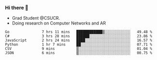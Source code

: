 ### Hi there 👋
- Grad Student @CSUCR. 
- Doing research on Computer Networks and AR
<!--START_SECTION:waka-->

```text
Go               7 hrs 11 mins   ████████████▒░░░░░░░░░░░░   49.48 %
C#               3 hrs 28 mins   ██████░░░░░░░░░░░░░░░░░░░   23.86 %
JavaScript       2 hrs 24 mins   ████░░░░░░░░░░░░░░░░░░░░░   16.57 %
Python           1 hr 7 mins     ██░░░░░░░░░░░░░░░░░░░░░░░   07.71 %
CSV              9 mins          ▒░░░░░░░░░░░░░░░░░░░░░░░░   01.04 %
JSON             6 mins          ▒░░░░░░░░░░░░░░░░░░░░░░░░   00.75 %
```

<!--END_SECTION:waka-->
<!--
**jluo117/jluo117** is a ✨ _special_ ✨ repository because its `README.md` (this file) appears on your GitHub profile.

Here are some ideas to get you started:

- 🔭 I’m currently working on ...
- 🌱 I’m currently learning ...
- 👯 I’m looking to collaborate on ...
- 🤔 I’m looking for help with ...
- 💬 Ask me about ...
- 📫 How to reach me: ...
- 😄 Pronouns: ...
- ⚡ Fun fact: ...
-->
